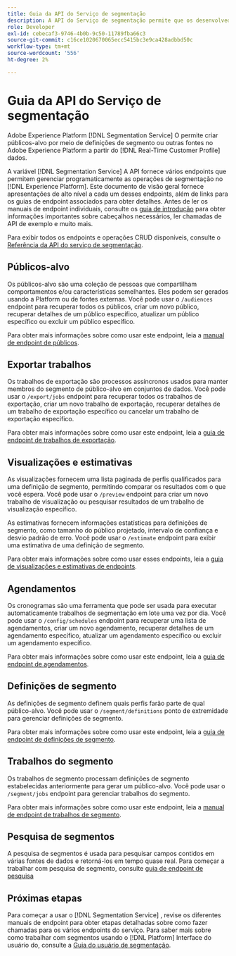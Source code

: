 ```yaml
---
title: Guia da API do Serviço de segmentação
description: A API do Serviço de segmentação permite que os desenvolvedores gerenciem programaticamente as operações de segmentação no Adobe Experience Platform. Siga este manual para saber como executar operações importantes usando a API.
role: Developer
exl-id: cebecaf3-9746-4b0b-9c50-11789fba66c3
source-git-commit: c16ce1020670065ecc5415bc3e9ca428adbbd50c
workflow-type: tm+mt
source-wordcount: '556'
ht-degree: 2%

---
```


# Guia da API do Serviço de segmentação

Adobe Experience Platform [!DNL Segmentation Service] O permite criar públicos-alvo por meio de definições de segmento ou outras fontes no Adobe Experience Platform a partir do [!DNL Real-Time Customer Profile] dados.

A variável [!DNL Segmentation Service] A API fornece vários endpoints que permitem gerenciar programaticamente as operações de segmentação no [!DNL Experience Platform]. Este documento de visão geral fornece apresentações de alto nível a cada um desses endpoints, além de links para os guias de endpoint associados para obter detalhes. Antes de ler os manuais de endpoint individuais, consulte os [guia de introdução](./getting-started.md) para obter informações importantes sobre cabeçalhos necessários, ler chamadas de API de exemplo e muito mais.

Para exibir todos os endpoints e operações CRUD disponíveis, consulte o [Referência da API do serviço de segmentação](https://www.adobe.io/experience-platform-apis/references/segmentation/).

## Públicos-alvo

Os públicos-alvo são uma coleção de pessoas que compartilham comportamentos e/ou características semelhantes. Eles podem ser gerados usando a Platform ou de fontes externas. Você pode usar o `/audiences` endpoint para recuperar todos os públicos, criar um novo público, recuperar detalhes de um público específico, atualizar um público específico ou excluir um público específico.

Para obter mais informações sobre como usar este endpoint, leia a [manual de endpoint de públicos](./audiences.md).

## Exportar trabalhos

Os trabalhos de exportação são processos assíncronos usados para manter membros do segmento de público-alvo em conjuntos de dados. Você pode usar o `/export/jobs` endpoint para recuperar todos os trabalhos de exportação, criar um novo trabalho de exportação, recuperar detalhes de um trabalho de exportação específico ou cancelar um trabalho de exportação específico.

Para obter mais informações sobre como usar este endpoint, leia a [guia de endpoint de trabalhos de exportação](./export-jobs.md).

## Visualizações e estimativas

As visualizações fornecem uma lista paginada de perfis qualificados para uma definição de segmento, permitindo comparar os resultados com o que você espera. Você pode usar o `/preview` endpoint para criar um novo trabalho de visualização ou pesquisar resultados de um trabalho de visualização específico.

As estimativas fornecem informações estatísticas para definições de segmento, como tamanho do público projetado, intervalo de confiança e desvio padrão de erro. Você pode usar o `/estimate` endpoint para exibir uma estimativa de uma definição de segmento.

Para obter mais informações sobre como usar esses endpoints, leia a [guia de visualizações e estimativas de endpoints](./previews-and-estimates.md).

## Agendamentos

Os cronogramas são uma ferramenta que pode ser usada para executar automaticamente trabalhos de segmentação em lote uma vez por dia. Você pode usar o `/config/schedules` endpoint para recuperar uma lista de agendamentos, criar um novo agendamento, recuperar detalhes de um agendamento específico, atualizar um agendamento específico ou excluir um agendamento específico.

Para obter mais informações sobre como usar este endpoint, leia a [guia de endpoint de agendamentos](./schedules.md).

## Definições de segmento

As definições de segmento definem quais perfis farão parte de qual público-alvo. Você pode usar o `/segment/definitions` ponto de extremidade para gerenciar definições de segmento.

Para obter mais informações sobre como usar este endpoint, leia a [guia de endpoint de definições de segmento](./segment-definitions.md).

## Trabalhos do segmento

Os trabalhos de segmento processam definições de segmento estabelecidas anteriormente para gerar um público-alvo. Você pode usar o `/segment/jobs` endpoint para gerenciar trabalhos do segmento.

Para obter mais informações sobre como usar este endpoint, leia a [manual de endpoint de trabalhos de segmento](./segment-jobs.md).

## Pesquisa de segmentos

A pesquisa de segmentos é usada para pesquisar campos contidos em várias fontes de dados e retorná-los em tempo quase real. Para começar a trabalhar com pesquisa de segmento, consulte [guia de endpoint de pesquisa](segment-search.md)

## Próximas etapas

Para começar a usar o [!DNL Segmentation Service] , revise os diferentes manuais de endpoint para obter etapas detalhadas sobre como fazer chamadas para os vários endpoints do serviço. Para saber mais sobre como trabalhar com segmentos usando o [!DNL Platform] Interface do usuário do, consulte a [Guia do usuário de segmentação](../ui/overview.md).
